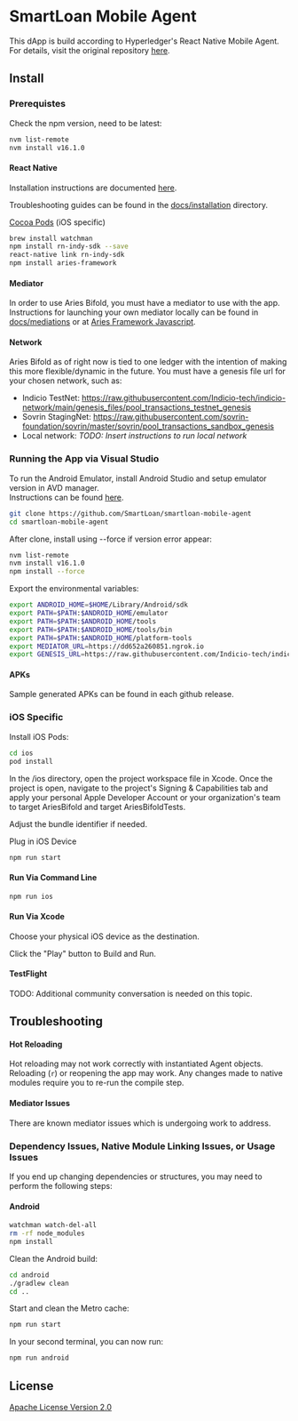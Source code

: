 # SmartLoan Mobile Agent
This dApp is build according to Hyperledger's React Native Mobile Agent.  
For details, visit the original repository [here](https://github.com/hyperledger/aries-mobile-agent-react-native).

## Install

### Prerequistes
Check the npm version, need to be latest:  
```sh
nvm list-remote
nvm install v16.1.0
```

#### React Native

Installation instructions are documented [here](https://reactnative.dev/docs/environment-setup).

Troubleshooting guides can be found in the [docs/installation](./docs/INSTALLATION.md) directory.

[Cocoa Pods](https://cocoapods.org/) (iOS specific)

```sh
brew install watchman
npm install rn-indy-sdk --save
react-native link rn-indy-sdk
npm install aries-framework
```

#### Mediator

In order to use Aries Bifold, you must have a mediator to use with the app. Instructions for launching your own mediator locally can be found in [docs/mediations](./docs/MEDIATION.md) or at [Aries Framework Javascript](https://github.com/hyperledger/aries-framework-javascript#starting-mediator-agents).

#### Network

Aries Bifold as of right now is tied to one ledger with the intention of making this more flexible/dynamic in the future. You must have a genesis file url for your chosen network, such as:

- Indicio TestNet: https://raw.githubusercontent.com/Indicio-tech/indicio-network/main/genesis_files/pool_transactions_testnet_genesis
- Sovrin StagingNet: https://raw.githubusercontent.com/sovrin-foundation/sovrin/master/sovrin/pool_transactions_sandbox_genesis
- Local network: _TODO: Insert instructions to run local network_

### Running the App via Visual Studio

To run the Android Emulator, install Android Studio and setup emulator version in AVD manager.  
Instructions can be found [here](https://developer.android.com/studio/run/managing-avds).

```sh
git clone https://github.com/SmartLoan/smartloan-mobile-agent
cd smartloan-mobile-agent
```

After clone, install using --force if version error appear:

```sh
nvm list-remote
nvm install v16.1.0
npm install --force
```

Export the environmental variables:

```sh
export ANDROID_HOME=$HOME/Library/Android/sdk
export PATH=$PATH:$ANDROID_HOME/emulator
export PATH=$PATH:$ANDROID_HOME/tools
export PATH=$PATH:$ANDROID_HOME/tools/bin
export PATH=$PATH:$ANDROID_HOME/platform-tools
export MEDIATOR_URL=https://dd652a260851.ngrok.io
export GENESIS_URL=https://raw.githubusercontent.com/Indicio-tech/indicio-network/main/genesis_files/pool_transactions_testnet_genesis
```

#### APKs

Sample generated APKs can be found in each github release.

### iOS Specific

Install iOS Pods:

```sh
cd ios
pod install
```

In the /ios directory, open the project workspace file in Xcode.
Once the project is open, navigate to the project's Signing & Capabilities tab and apply your personal Apple Developer Account or your organization's team to target AriesBifold and target AriesBifoldTests.

Adjust the bundle identifier if needed.

Plug in iOS Device

```sh
npm run start
```

#### Run Via Command Line

```sh
npm run ios
```

#### Run Via Xcode

Choose your physical iOS device as the destination.

Click the "Play" button to Build and Run.

#### TestFlight

TODO: Additional community conversation is needed on this topic.

## Troubleshooting

#### Hot Reloading

Hot reloading may not work correctly with instantiated Agent objects. Reloading (`r`) or reopening the app may work. Any changes made to native modules require you to re-run the compile step.

#### Mediator Issues

There are known mediator issues which is undergoing work to address.

### Dependency Issues, Native Module Linking Issues, or Usage Issues

If you end up changing dependencies or structures, you may need to perform the following steps:

#### Android

```sh
watchman watch-del-all 
rm -rf node_modules
npm install
```

Clean the Android build:

```sh
cd android
./gradlew clean
cd ..
```

Start and clean the Metro cache:

```sh
npm run start
```

In your second terminal, you can now run:

```sh
npm run android
```

## License

[Apache License Version 2.0](./LICENSE)
